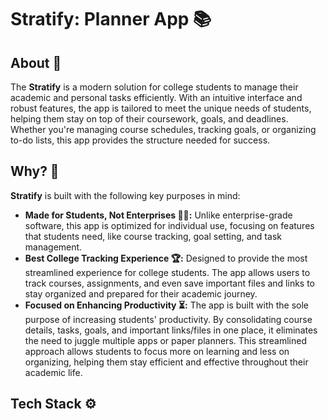 # Stratify: Planner App 📚

## About 📖
The **Stratify** is a modern solution for college students to manage their academic and personal tasks efficiently. With an intuitive interface and robust features, the app is tailored to meet the unique needs of students, helping them stay on top of their coursework, goals, and deadlines. Whether you're managing course schedules, tracking goals, or organizing to-do lists, this app provides the structure needed for success.

## Why? 🤔

**Stratify** is built with the following key purposes in mind:

+ **Made for Students, Not Enterprises 🧑‍🎓:** Unlike enterprise-grade software, this app is optimized for individual use, focusing on features that students need, like course tracking, goal setting, and task management.
+ **Best College Tracking Experience 🏆:**  Designed to provide the most streamlined experience for college students. The app allows users to track courses, assignments, and even save important files and links to stay organized and prepared for their academic journey.
+ **Focused on Enhancing Productivity ⏳:** The app is built with the sole purpose of increasing students' productivity. By consolidating course details, tasks, goals, and important links/files in one place, it eliminates the need to juggle multiple apps or paper planners. This streamlined approach allows students to focus more on learning and less on organizing, helping them stay efficient and effective throughout their academic life.

## Tech Stack ⚙️

